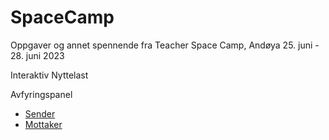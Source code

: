 # SpaceCamp

Oppgaver og annet spennende fra Teacher Space Camp, Andøya 25. juni - 28. juni 2023

Interaktiv Nyttelast 

Avfyringspanel
* [Sender](https://github.com/Madelelo/avfyringsplanel_sender_mb)
* [Mottaker](https://github.com/Madelelo/avfyringsplanel_mottaker_mb)
